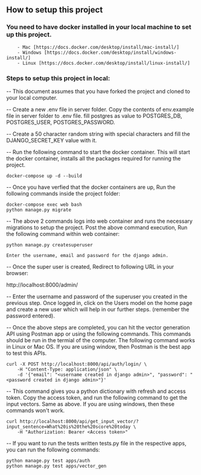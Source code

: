 ## How to setup this project

### You need to have docker installed in your local machine to set up this project.

        - Mac [https://docs.docker.com/desktop/install/mac-install/]
        - Windows [https://docs.docker.com/desktop/install/windows-install/]
        - Linux [https://docs.docker.com/desktop/install/linux-install/]

### Steps to setup this project in local:

-- This document assumes that you have forked the project and cloned to your local computer.

-- Create a new .env file in server folder. Copy the contents of env.example file in server folder to .env file. fill postgres as value to POSTGRES_DB, POSTGRES_USER, POSTGRES_PASSWORD.

-- Create a 50 character random string with special characters and fill the DJANGO_SECRET_KEY value with it.

-- Run the following command to start the docker container. This will start the docker container, installs all the packages required for running the project.

    docker-compose up -d --build

-- Once you have verfied that the docker containers are up, Run the following commands inside the project folder:

    docker-compose exec web bash
    python manage.py migrate

-- The above 2 commands logs into web container and runs the necessary migrations to setup the project. Post the above command execution, Run the following command within web container:

    python manage.py createsuperuser

    Enter the username, email and password for the django admin.

-- Once the super user is created, Redirect to following URL in your browser:

 http://localhost:8000/admin/

-- Enter the username and password of the superuser you created in the previous step. Once logged in, click on the Users model on the home page and create a new user which will help in our further steps. (remember the password entered).

-- Once the above steps are completed, you can hit the vector generation API using Postman app or using the following commands. This commands should be run in the termial of the computer. The following command works in Linux or Mac OS. If you are using window, then Postman is the best app to test this APIs.

    curl -X POST http://localhost:8000/api/auth/login/ \
        -H "Content-Type: application/json" \
        -d '{"email": "<username created in django admin>", "password": "<password created in django admin>"}'

-- This command gives you a python dictionary with refresh and access token. Copy the access token, and run the following command to get the input vectors. Same as above. If you are using windows, then these commands won't work.

    curl http://localhost:8000/api/get_input_vector/?input_sentence=What%20is%20the%20score%20today \
        -H "Authorization: Bearer <Access token>"

-- If you want to run the tests written tests.py file in the respective apps, you can run the following commands:

    python manage.py test apps/auth
    python manage.py test apps/vector_gen
